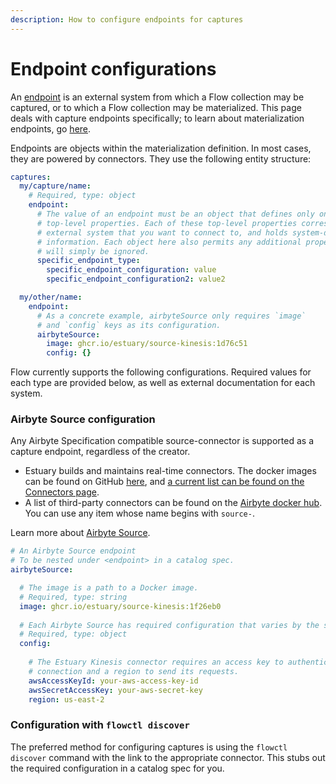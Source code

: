 ```yaml
---
description: How to configure endpoints for captures
---
```


# Endpoint configurations

An [endpoint](../../../concepts/catalog-entities/materialization.md#endpoints) is an external system from which a Flow collection may be captured, or to which a Flow collection may be materialized. This page deals with capture endpoints specifically; to learn about materialization endpoints, go [here](../materialization/endpoints.md).

Endpoints are objects within the materialization definition. In most cases, they are powered by connectors. They use the following entity structure:

```yaml
captures:
  my/capture/name:
    # Required, type: object
    endpoint:
      # The value of an endpoint must be an object that defines only one of the following
      # top-level properties. Each of these top-level properties corresponds to a specific type of
      # external system that you want to connect to, and holds system-dependent connection
      # information. Each object here also permits any additional properties, which
      # will simply be ignored.
      specific_endpoint_type:
        specific_endpoint_configuration: value
        specific_endpoint_configuration2: value2

  my/other/name:
    endpoint:
      # As a concrete example, airbyteSource only requires `image`
      # and `config` keys as its configuration.
      airbyteSource:
        image: ghcr.io/estuary/source-kinesis:1d76c51
        config: {}
```

Flow currently supports the following configurations. Required values for each type are provided below, as well as external documentation for each system.

### Airbyte Source configuration

Any Airbyte Specification compatible source-connector is supported as a capture endpoint, regardless of the creator.&#x20;

* Estuary builds and maintains real-time connectors. The docker images can be found on GitHub [here](https://github.com/estuary/connectors), and [a current list can be found on the Connectors page](../../../connectors.md#capture-connectors).&#x20;
* A list of third-party connectors can be found on the [Airbyte docker hub](https://hub.docker.com/u/airbyte?page=1). You can use any item whose name begins with `source-`.

&#x20;Learn more about [Airbyte Source](https://docs.airbyte.io/understanding-airbyte/airbyte-specification#source).

```yaml
# An Airbyte Source endpoint
# To be nested under <endpoint> in a catalog spec.
airbyteSource:

  # The image is a path to a Docker image.
  # Required, type: string
  image: ghcr.io/estuary/source-kinesis:1f26eb0
  
  # Each Airbyte Source has required configuration that varies by the source itself.
  # Required, type: object
  config:
    
    # The Estuary Kinesis connector requires an access key to authenticate the 
    # connection and a region to send its requests.
    awsAccessKeyId: your-aws-access-key-id
    awsSecretAccessKey: your-aws-secret-key
    region: us-east-2
```

### Configuration with `flowctl discover`

The preferred method for configuring captures is using the `flowctl discover` command with the link to the appropriate connector. This stubs out the required configuration in a catalog spec for you.&#x20;

